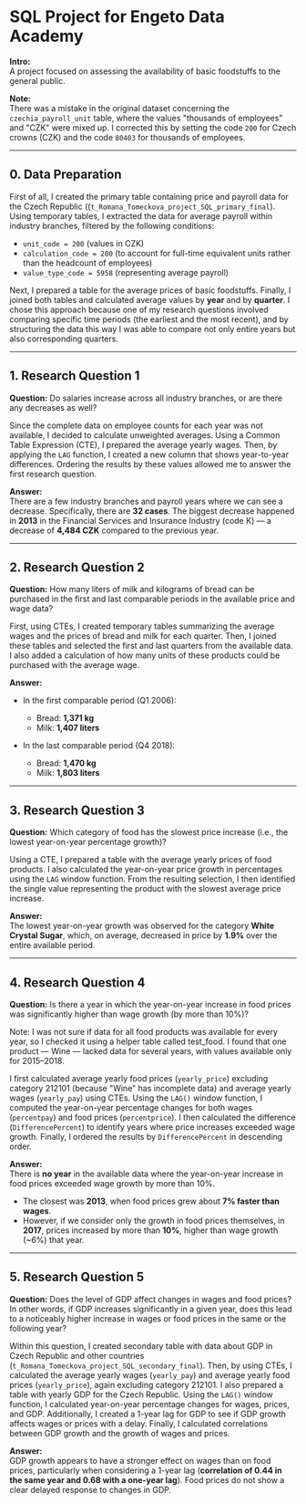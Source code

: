 # SQL Project for Engeto Data Academy

**Intro:**  
A project focused on assessing the availability of basic foodstuffs to the general public.

**Note:**  
There was a mistake in the original dataset concerning the `czechia_payroll_unit` table, where the values "thousands of employees" and "CZK" were mixed up. I corrected this by setting the code `200` for Czech crowns (CZK) and the code `80403` for thousands of employees.

---

## 0. Data Preparation

First of all, I created the primary table containing price and payroll data for the Czech Republic ((`t_Romana_Tomeckova_project_SQL_primary_final`). Using temporary tables, I extracted the data for average payroll within industry branches, filtered by the following conditions: 

- `unit_code = 200` (values in CZK)  
- `calculation_code = 200` (to account for full-time equivalent units rather than the headcount of employees)  
- `value_type_code = 5958` (representing average payroll)  

Next, I prepared a table for the average prices of basic foodstuffs. Finally, I joined both tables and calculated average values by **year** and by **quarter**. I chose this approach because one of my research questions involved comparing specific time periods (the earliest and the most recent), and by structuring the data this way I was able to compare not only entire years but also corresponding quarters.

---

## 1. Research Question 1

**Question:** Do salaries increase across all industry branches, or are there any decreases as well?

Since the complete data on employee counts for each year was not available, I decided to calculate unweighted averages. Using a Common Table Expression (CTE), I prepared the average yearly wages. Then, by applying the `LAG` function, I created a new column that shows year-to-year differences. Ordering the results by these values allowed me to answer the first research question.

**Answer:**  
There are a few industry branches and payroll years where we can see a decrease. Specifically, there are **32 cases**. The biggest decrease happened in **2013** in the Financial Services and Insurance Industry (code K) — a decrease of **4,484 CZK** compared to the previous year.

---

## 2. Research Question 2

**Question:** How many liters of milk and kilograms of bread can be purchased in the first and last comparable periods in the available price and wage data?

First, using CTEs, I created temporary tables summarizing the average wages and the prices of bread and milk for each quarter. Then, I joined these tables and selected the first and last quarters from the available data. I also added a calculation of how many units of these products could be purchased with the average wage.

**Answer:**  
- In the first comparable period (Q1 2006):  
  - Bread: **1,371 kg**  
  - Milk: **1,407 liters**  

- In the last comparable period (Q4 2018):  
  - Bread: **1,470 kg**  
  - Milk: **1,803 liters**

---

## 3. Research Question 3

**Question:** Which category of food has the slowest price increase (i.e., the lowest year-on-year percentage growth)?

Using a CTE, I prepared a table with the average yearly prices of food products. I also calculated the year-on-year price growth in percentages using the `LAG` window function. From the resulting selection, I then identified the single value representing the product with the slowest average price increase.

**Answer:**  
The lowest year-on-year growth was observed for the category **White Crystal Sugar**, which, on average, decreased in price by **1.9%** over the entire available period.

---

## 4. Research Question 4

**Question:** Is there a year in which the year-on-year increase in food prices was significantly higher than wage growth (by more than 10%)?

Note: I was not sure if data for all food products was available for every year, so I checked it using a helper table called test_food. I found that one product — Wine — lacked data for several years, with values available only for 2015–2018.

I first calculated average yearly food prices (`yearly_price`) excluding category 212101 (because "Wine" has incomplete data) and average yearly wages (`yearly_pay`) using CTEs. Using the `LAG()` window function, I computed the year-on-year percentage changes for both wages (`percentpay`) and food prices (`percentprice`). I then calculated the difference (`DifferencePercent`) to identify years where price increases exceeded wage growth. Finally, I ordered the results by `DifferencePercent` in descending order.

**Answer:**  
There is **no year** in the available data where the year-on-year increase in food prices exceeded wage growth by more than 10%.  
- The closest was **2013**, when food prices grew about **7% faster than wages**.  
- However, if we consider only the growth in food prices themselves, in **2017**, prices increased by more than **10%**, higher than wage growth (~6%) that year.

---

## 5. Research Question 5

**Question:** Does the level of GDP affect changes in wages and food prices? In other words, if GDP increases significantly in a given year, does this lead to a noticeably higher increase in wages or food prices in the same or the following year?

Within this question, I created secondary table with data about GDP in Czech Republic and other countries (`t_Romana_Tomeckova_project_SQL_secondary_final`). Then, by using CTEs, I calculated the average yearly wages (`yearly_pay`) and average yearly food prices (`yearly_price`), again excluding category 212101. I also prepared a table with yearly GDP for the Czech Republic. Using the `LAG()` window function, I calculated year-on-year percentage changes for wages, prices, and GDP. Additionally, I created a 1-year lag for GDP to see if GDP growth affects wages or prices with a delay. Finally, I calculated correlations between GDP growth and the growth of wages and prices.

**Answer:**  
GDP growth appears to have a stronger effect on wages than on food prices, particularly when considering a 1-year lag (**correlation of 0.44 in the same year and 0.68 with a one-year lag**). Food prices do not show a clear delayed response to changes in GDP.
